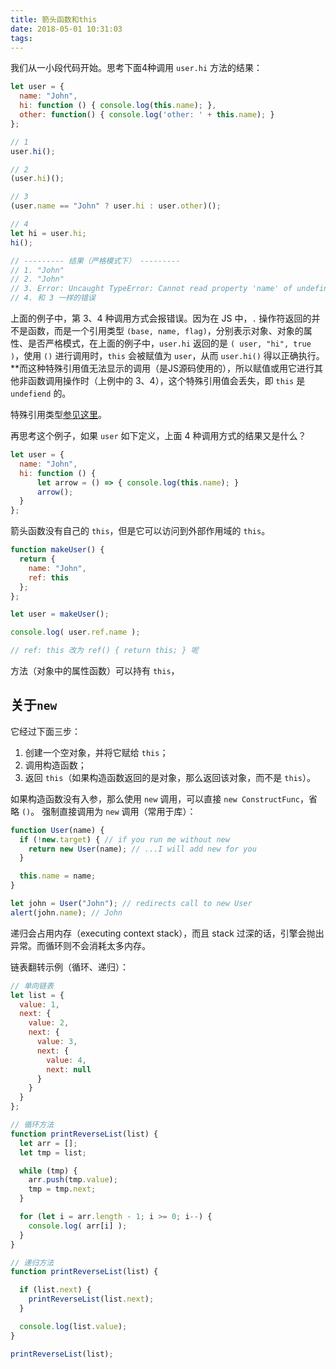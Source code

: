 ```yaml
---
title: 箭头函数和this
date: 2018-05-01 10:31:03
tags:
---
```


我们从一小段代码开始。思考下面4种调用 `user.hi` 方法的结果：

<!--more-->

```js
let user = {
  name: "John",
  hi: function () { console.log(this.name); },
  other: function() { console.log('other: ' + this.name); }
};

// 1
user.hi();

// 2
(user.hi)();

// 3
(user.name == "John" ? user.hi : user.other)();

// 4
let hi = user.hi;
hi();

// --------- 结果（严格模式下） ---------
// 1. "John"
// 2. "John"
// 3. Error: Uncaught TypeError: Cannot read property 'name' of undefined
// 4. 和 3 一样的错误
```

上面的例子中，第 3、4 种调用方式会报错误。因为在 JS 中，`.` 操作符返回的并不是函数，而是一个引用类型 `(base, name, flag)`，分别表示对象、对象的属性、是否严格模式，在上面的例子中，`user.hi` 返回的是 `( user, "hi", true )`，使用 `()` 进行调用时，`this` 会被赋值为 `user`，从而 `user.hi()` 得以正确执行。**而这种特殊引用值无法显示的调用（是JS源码使用的），所以赋值或用它进行其他非函数调用操作时（上例中的 3、4），这个特殊引用值会丢失，即 `this` 是 `undefiend` 的。

特殊引用类型[参见这里](https://tc39.github.io/ecma262/#sec-reference-specification-type)。

再思考这个例子，如果 `user` 如下定义，上面 4 种调用方式的结果又是什么？

```js
let user = {
  name: "John",
  hi: function () {
      let arrow = () => { console.log(this.name); }
      arrow();
  }
};
```

箭头函数没有自己的 `this`，但是它可以访问到外部作用域的 `this`。

```js
function makeUser() {
  return {
    name: "John",
    ref: this
  };
};

let user = makeUser();

console.log( user.ref.name );

// ref: this 改为 ref() { return this; } 呢
```

方法（对象中的属性函数）可以持有 `this`，

## 关于`new`

它经过下面三步：

1. 创建一个空对象，并将它赋给 `this`；
2. 调用构造函数；
3. 返回 `this`（如果构造函数返回的是对象，那么返回该对象，而不是 `this`）。

如果构造函数没有入参，那么使用 `new` 调用，可以直接 `new ConstructFunc`，省略 `()`。
强制直接调用为 `new` 调用（常用于库）：

```js
function User(name) {
  if (!new.target) { // if you run me without new
    return new User(name); // ...I will add new for you
  }

  this.name = name;
}

let john = User("John"); // redirects call to new User
alert(john.name); // John
```

递归会占用内存（executing context stack），而且 stack 过深的话，引擎会抛出异常。而循环则不会消耗太多内存。

链表翻转示例（循环、递归）：

```js
// 单向链表
let list = {
  value: 1,
  next: {
    value: 2,
    next: {
      value: 3,
      next: {
        value: 4,
        next: null
      }
    }
  }
};

// 循环方法
function printReverseList(list) {
  let arr = [];
  let tmp = list;

  while (tmp) {
    arr.push(tmp.value);
    tmp = tmp.next;
  }

  for (let i = arr.length - 1; i >= 0; i--) {
    console.log( arr[i] );
  }
}

// 递归方法
function printReverseList(list) {

  if (list.next) {
    printReverseList(list.next);
  }

  console.log(list.value);
}

printReverseList(list);
```